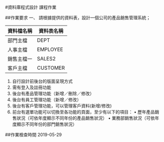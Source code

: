 #資料庫程式設計 課程作業

##作業要求
一、	請根據提供的資料表，設計一個公司的產品銷售管理系統；

|資料檔名稱|資料表名稱|
|---------|---------|
|部門主檔	|DEPT|
|人事主檔	|EMPLOYEE|
|銷售主檔一	|SALES2||
|客戶主檔	|CUSTOMER|
1.	自行設計前後台的版面呈現方式
2.	需有登入及註冊功能
3.	後台有產品管理功能（新增／刪除／修改）
4.	後台有員工管理功能（新增／修改）
5.	後台有客戶管理功能，可以管理客戶資料(新增/修改)
6.	前台有選單功能可以切換至各功能的頁面，至少有以下的項目：
•	歷年產品銷售狀況（可依年度顯示不同年份的產品銷售狀況）
•	業務部銷售狀況（可依年度顯示不同年份的部門銷售狀況）

##作業檢查時間
2019-05-29
